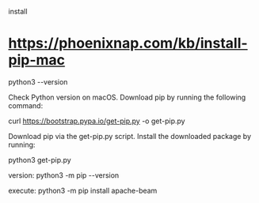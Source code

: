 install
# https://phoenixnap.com/kb/install-pip-mac

python3 --version

Check Python version on macOS.
Download pip by running the following command:

curl https://bootstrap.pypa.io/get-pip.py -o get-pip.py

Download pip via the get-pip.py script.
Install the downloaded package by running:

python3 get-pip.py

version:
python3 -m pip --version

execute:
python3 -m pip install apache-beam
